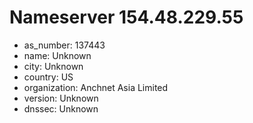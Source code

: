 # Nameserver 154.48.229.55

* as_number: 137443
* name: Unknown
* city: Unknown
* country: US
* organization: Anchnet Asia Limited
* version: Unknown
* dnssec: Unknown
